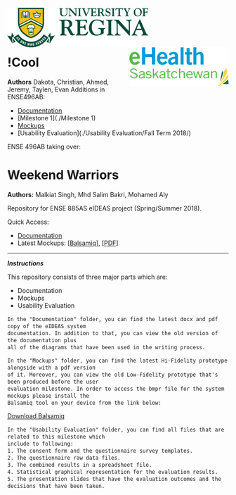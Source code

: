 <p>
  <img align="left" src="./Documentation/Images/uofr_logo.jpg" alt="U of R logo" height="90px"/>
  <img align="right" src="./Documentation/Images/ehealth_logo.png" alt="eHealth logo" height="90px"/>
</p>

<br/><br/><br/><br/>

# !Cool
**Authors** Dakota, Christian, Ahmed, Jeremy, Taylen, Evan
Additions in ENSE496AB:
* [Documentation](./Documentation/Summer_Term_2018/)
* [Milestone 1](./Milestone 1)
* [Mockups](./Mockups)
* [Usability Evaluation](./Usability Evaluation/Fall Term 2018/)

ENSE 496AB taking over:
# Weekend Warriors

**Authors:** Malkiat Singh, Mhd Salim Bakri, Mohamed Aly

Repository for ENSE 885AS eIDEAS project (Spring/Summer 2018).

Quick Access:

* [Documentation](./documentation.md)
* Latest Mockups: \[[Balsamiq](./Mockups/eIDEAS.bmpr)\], \[[PDF](./Mockups/eIDEAS.pdf)\]

---

___Instructions___

This repository consists of three major parts which are:
* Documentation
* Mockups
* Usability Evaluation

```
In the "Documentation" folder, you can find the latest docx and pdf copy of the eIDEAS system
documentation. In addition to that, you can view the old version of the documentation plus
all of the diagrams that have been used in the writing process.
```

```
In the "Mockups" folder, you can find the latest Hi-Fidelity prototype alongside with a pdf version
of it. Moreover, you can view the old Low-Fidelity prototype that's been produced before the user
evaluation milestone. In order to access the bmpr file for the system mockups please install the
Balsamiq tool on your device from the link below:
```
[Download Balsamiq](https://balsamiq.com/download/)


```
In the "Usability Evaluation" folder, you can find all files that are related to this milestone which
include to following:
1. The consent form and the questionnaire survey templates.
2. The questionnaire raw data files.
3. The combined results in a spreadsheet file.
4. Statistical graphical representation for the evaluation results.
5. The presentation slides that have the evaluation outcomes and the decisions that have been taken.
```
